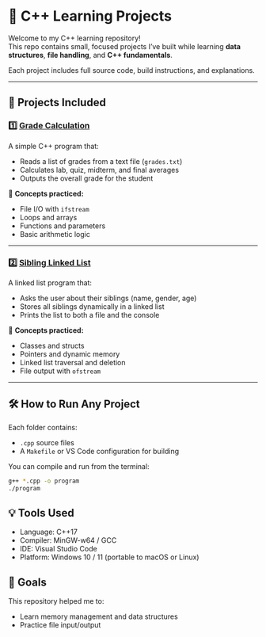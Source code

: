 # 🧠 C++ Learning Projects

Welcome to my C++ learning repository!  
This repo contains small, focused projects I’ve built while learning **data structures**, **file handling**, and **C++ fundamentals**.  

Each project includes full source code, build instructions, and explanations.

---

## 📘 Projects Included

### 1️⃣ [Grade Calculation](./grade-calculation)
A simple C++ program that:
- Reads a list of grades from a text file (`grades.txt`)
- Calculates lab, quiz, midterm, and final averages
- Outputs the overall grade for the student

🧩 **Concepts practiced:**
- File I/O with `ifstream`
- Loops and arrays
- Functions and parameters
- Basic arithmetic logic

---

### 2️⃣ [Sibling Linked List](./sibling-list)
A linked list program that:
- Asks the user about their siblings (name, gender, age)
- Stores all siblings dynamically in a linked list
- Prints the list to both a file and the console

🧩 **Concepts practiced:**
- Classes and structs
- Pointers and dynamic memory
- Linked list traversal and deletion
- File output with `ofstream`

---

## 🛠️ How to Run Any Project

Each folder contains:
- `.cpp` source files
- A `Makefile` or VS Code configuration for building

You can compile and run from the terminal:

```bash
g++ *.cpp -o program
./program
```

## 💡 Tools Used
- Language: C++17
- Compiler: MinGW-w64 / GCC
- IDE: Visual Studio Code
- Platform: Windows 10 / 11 (portable to macOS or Linux)

## 🏁 Goals

This repository helped me to:
- Learn memory management and data structures
- Practice file input/output
